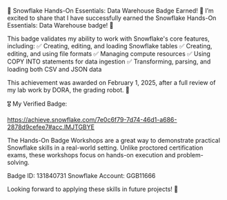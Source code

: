 🎉 Snowflake Hands-On Essentials: Data Warehouse Badge Earned! 🎉
I’m excited to share that I have successfully earned the Snowflake Hands-On Essentials: Data Warehouse badge! 🏅

This badge validates my ability to work with Snowflake's core features, including:
✅ Creating, editing, and loading Snowflake tables
✅ Creating, editing, and using file formats
✅ Managing compute resources
✅ Using COPY INTO statements for data ingestion
✅ Transforming, parsing, and loading both CSV and JSON data

This achievement was awarded on February 1, 2025, after a full review of my lab work by DORA, the grading robot. 🚀

🎖 My Verified Badge:

https://achieve.snowflake.com/7e0c6f79-7d74-46d1-a686-2878d9cefee7#acc.lMJTGBYE

The Hands-On Badge Workshops are a great way to demonstrate practical Snowflake skills in a real-world setting. Unlike proctored certification exams, these workshops focus on hands-on execution and problem-solving.

Badge ID: 131840731
Snowflake Account: GGB11666

Looking forward to applying these skills in future projects! 🎯
